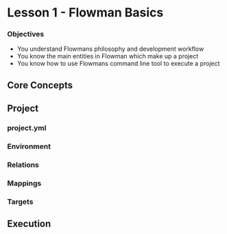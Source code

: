 # Lesson 1 - Flowman Basics

### Objectives

* You understand Flowmans philosophy and development workflow
* You know the main entities in Flowman which make up a project
* You know how to use Flowmans command line tool to execute a project


## Core Concepts

## Project

### project.yml

### Environment

### Relations

### Mappings

### Targets

## Execution
